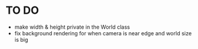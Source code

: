 TO DO
=====

* make width & height private in the World class
* fix background rendering for when camera is near edge and world size is big
